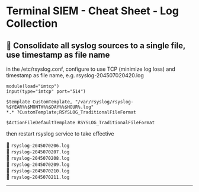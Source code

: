 # **Terminal SIEM - Cheat Sheet - Log Collection**

## :bookmark:  **Consolidate all syslog sources to a single file, use timestamp as file name**

in the /etc/rsyslog.conf, configure to use TCP (minimize log loss) and timestamp as file name, e.g. rsyslog-204507020420.log

```
module(load="imtcp")
input(type="imtcp" port="514")

$template CustomTemplate, "/var/rsyslog/rsyslog-%$YEAR%%$MONTH%%$DAY%%$HOUR%.log"
*.* ?CustomTemplate;RSYSLOG_TraditionalFileFormat

$ActionFileDefaultTemplate RSYSLOG_TraditionalFileFormat
```
then restart rsyslog service to take effective

:page_facing_up: `rsyslog-2045070206.log`\
:page_facing_up: `rsyslog-2045070207.log`\
:page_facing_up: `rsyslog-2045070208.log`\
:page_facing_up: `rsyslog-2045070209.log`\
:page_facing_up: `rsyslog-2045070210.log`\
:page_facing_up: `rsyslog-2045070211.log`

---
